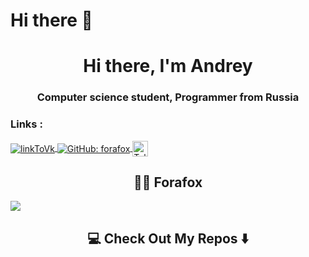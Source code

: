 # Hi there 👋

<div id="header" align="center">
 <h1>Hi there, I'm Andrey</h1>
 <h3>Computer science student, Programmer from Russia</h3>
</div>

### Links : <span align="center">
<a href="https://vk.com/karapyzika">
 <img align="center" src="https://raw.githubusercontent.com/rahuldkjain/github-profile-readme-generator/master/src/images/icons/Social/vk.svg" alt="linkToVk" />
</a>
<a href="https://github.com/forafox">
 <img align="center" src="https://raw.githubusercontent.com/rahuldkjain/github-profile-readme-generator/master/src/images/icons/Social/github.svg" alt="GitHub: forafox" />
</a>
<a href="https://t.me/forafox">
 <img align="center" srs="https://raw.githubusercontent.com/AliSawari/github-profile-readme-generator/master/src/images/icons/Social/telegram.svg" alt="Telegram: forafox" height="25" widht="20" />
 </a>
  
<h2 align="center"> 👨‍💻 Forafox</h2>
 <img src="https://img.shields.io/badge/java-%23ED8B00.svg?style=for-the-badge&logo=java&logoColor=white" />
<h2  align="center">💻 Check Out My Repos ⬇️ </h2>
